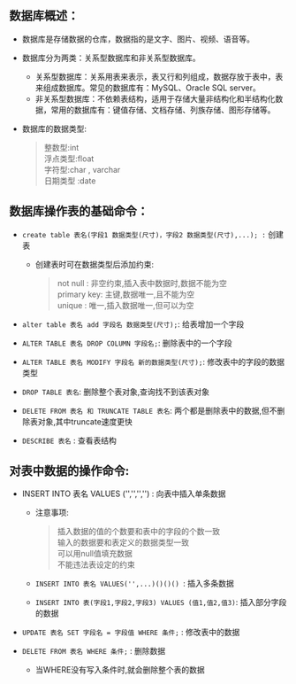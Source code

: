 ## 数据库概述：
- 数据库是存储数据的仓库，数据指的是文字、图片、视频、语音等。
- 数据库分为两类：关系型数据库和非关系型数据库。
  - 关系型数据库：关系用表来表示，表又行和列组成，数据存放于表中，表来组成数据库。常见的数据库有：MySQL、Oracle SQL server。
  - 非关系型数据库：不依赖表结构，适用于存储大量非结构化和半结构化数据，常用的数据库有：键值存储、文档存储、列族存储、图形存储等。

- 数据库的数据类型:
    > 整数型:int  
    > 浮点类型:float  
    > 字符型:char , varchar  
    > 日期类型 :date  

## 数据库操作表的基础命令：
- `create table 表名(字段1 数据类型(尺寸)，字段2 数据类型(尺寸),...); :` 创建表
    - 创建表时可在数据类型后添加约束:
         > not null : 非空约束,插入表中数据时,数据不能为空  
         > primary key: 主键,数据唯一,且不能为空  
         > unique : 唯一,插入数据唯一,但可以为空  


- `alter table 表名 add 字段名 数据类型(尺寸);`: 给表增加一个字段
- `ALTER TABLE 表名 DROP COLUMN 字段名;`: 删除表中的一个字段
- `ALTER TABLE 表名 MODIFY 字段名 新的数据类型(尺寸);`: 修改表中的字段的数据类型
- `DROP TABLE 表名`: 删除整个表对象,查询找不到该表对象
- `DELETE FROM 表名 和 TRUNCATE TABLE 表名`: 两个都是删除表中的数据,但不删除表对象,其中truncate速度更快
- `DESCRIBE 表名` : 查看表结构

## 对表中数据的操作命令:
- INSERT INTO 表名 VALUES ('','','','') : 向表中插入单条数据
  - 注意事项:
    >插入数据的值的个数要和表中的字段的个数一致  
    > 输入的数据要和表定义的数据类型一致  
    >可以用null值填充数据  
    >不能违法表设定的约束  

  - `INSERT INTO 表名 VALUES('',...)()()() `: 插入多条数据
  - `INSERT INTO 表(字段1,字段2,字段3) VALUES (值1,值2,值3)`: 插入部分字段的数据

- `UPDATE 表名 SET 字段名 = 字段值 WHERE 条件;`  : 修改表中的数据
- `DELETE FROM 表名 WHERE 条件;` : 删除数据
  - 当WHERE没有写入条件时,就会删除整个表的数据


